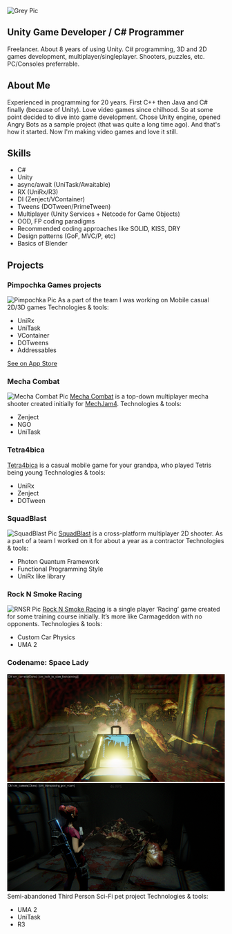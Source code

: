 ![Grey Pic](https://media.licdn.com/dms/image/v2/D4D16AQGTAEYmadTKaw/profile-displaybackgroundimage-shrink_350_1400/B4DZW.cKwxGkAc-/0/1742656811278?e=1747872000&v=beta&t=IHaIxCYu9XVS0I4m8ppMQjwwvG7_R2Ooc2u3fjhwt4c)
## Unity Game Developer / C# Programmer
Freelancer. About 8 years of using Unity. C# programming, 3D and 2D games development, multiplayer/singleplayer. Shooters, puzzles, etc. PC/Consoles preferrable.

## About Me
Experienced in programming for 20 years. First C++ then Java and C# finally (because of Unity). Love video games since chilhood. So at some point decided to dive into game development. Chose Unity engine, opened Angry Bots as a sample project (that was quite a long time ago). And that's how it started. Now I'm making video games and love it still.

## Skills
* C#
* Unity
* async/await (UniTask/Awaitable)
* RX (UniRx/R3)
* DI (Zenject/VContainer)
* Tweens (DOTween/PrimeTween)
* Multiplayer (Unity Services + Netcode for Game Objects)
* OOD, FP coding paradigms
* Recommended coding approaches like SOLID, KISS, DRY
* Design patterns (GoF, MVC/P, etc)
* Basics of Blender


## Projects
### Pimpochka Games projects
![Pimpochka Pic](https://play-lh.googleusercontent.com/iFTlAz4D01tLt52Y4WvvGEQ5V8dv1Stgbwv9qCJQpPAkQG-VldOiQbXSqvzmcGq9GLtR=w2560-h1440-rw)
As a part of the team I was working on Mobile casual 2D/3D games
Technologies & tools:
* UniRx
* UniTask
* VContainer
* DOTweens
* Addressables

[See on App Store](https://play.google.com/store/apps/dev?id=5694854181182513422)


### Mecha Combat
![Mecha Combat Pic](https://img.itch.zone/aW1hZ2UvMjE3ODIyNS8xNDEzNDAzNS5wbmc=/original/NQuRxs.png)
[Mecha Combat](https://buggie-woogie.itch.io/mecha-combat) is a top-down multiplayer mecha shooter created initially for [MechJam4](https://itch.io/jam/mechjam4).
Technologies & tools:
* Zenject
* NGO
* UniTask


### Tetra4bica
[Tetra4bica](https://buggie-woogie.itch.io/tetra4bica) is a casual mobile game for your grandpa, who played Tetris being young
Technologies & tools:
* UniRx
* Zenject
* DOTween


### SquadBlast
![SquadBlast Pic](https://images.squarespace-cdn.com/content/v1/61939cd47f722d798b305763/b3c5e47f-a998-446c-ba08-327eb055857e/SquadBlast_screenshot_13.jpg?format=1500w)
[SquadBlast](www.google.com/url?q=https://store.steampowered.com/app/2080820/SquadBlast/&sa=D&source=editors&ust=1742649952498555&usg=AOvVaw0k2y2KwqbcDUffdztAGIZo) is a cross-platform multiplayer 2D shooter. As a part of a team I worked on it for about a year as a contractor
Technologies & tools:
* Photon Quantum Framework
* Functional Programming Style
* UniRx like library


### Rock N Smoke Racing
![RNSR Pic](https://img.itch.zone/aW1hZ2UvMjMzMTk2MC8xMzg0MDYzNy5wbmc=/original/TwblV4.png)
[Rock N Smoke Racing](https://buggie-woogie.itch.io/rock-n-smoke-racing) is a single player ‘Racing’ game created for some training course initially. It’s more like Carmageddon with no opponents.
Technologies & tools:
* Custom Car Physics
* UMA 2


### Codename: Space Lady
![CSL pic1](images/screenshots/csl/scr_1.png)
![CSL pic2](images/screenshots/csl/scr_2.png)
Semi-abandoned Third Person Sci-Fi pet project
Technologies & tools:
* UMA 2
* UniTask
* R3

<!---
north-star-fist/north-star-fist is a ✨ special ✨ repository because its `README.md` (this file) appears on your GitHub profile.
You can click the Preview link to take a look at your changes.
--->
